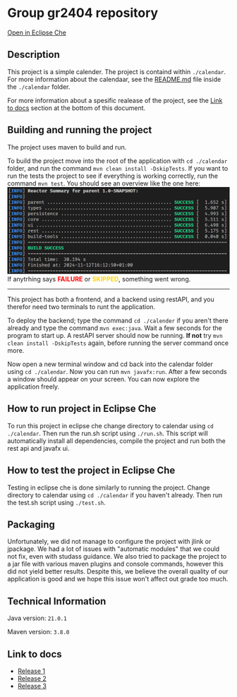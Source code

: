 # Group gr2404 repository

[Open in Eclipse Che](https://che.stud.ntnu.no/#https://gitlab.stud.idi.ntnu.no/it1901/groups-2024/gr2404/gr2404)

## Description

This project is a simple calender. The project is containd within `./calendar`. For more information about the calendaar, see the [README.md](./calendar/readme.md) file inside the `./calendar` folder.

For more information about a spesific realease of the project, see the [Link to docs](#link-to-docs) section at the bottom of this document.

## Building and running the project

The project uses maven to build and run.

To build the project move into the root of the application with `cd ./calendar` folder, and run the command `mvn clean install -DskipTests`. If you want to run the tests the project to see if everything is working correctly, run the command `mvn test`. You should see an overview like the one here:
![alt text](./docs/images/success.png) If anytrhing says <span style="color:red;font-weight:bold">FAILURE</span> or <span style="color:gold;font-weight:bold">SKIPPED</span>, something went wrong.

<hr>

This project has both a frontend, and a backend using restAPI, and you therefor need two terminals to runt the application.

To deploy the backend; type the command `cd ./calender` if you aren't there already and type the command `mvn exec:java`. Wait a few seconds for the program to start up. A restAPI server should now be running.
**If not** try `mvn clean install -DskipTests` again, before running the server command once more.

Now open a new terminal window and cd back into the calendar folder using `cd ./calendar`. Now you can run `mvn javafx:run`. After a few seconds a window should appear on your screen. You can now explore the application freely.

## How to run project in Eclipse Che

To run this project in eclipse che change directory to calendar using `cd ./calendar`. Then run the run.sh script using `./run.sh`. This script will automatically install all dependencies, compile the project and run both the rest api and javafx ui.

## How to test the project in Eclipse Che

Testing in eclipse che is done similarly to running the project. Change directory to calendar using `cd ./calendar` if you haven't already. Then run the test.sh script using `./test.sh`.

## Packaging

Unfortunately, we did not manage to configure the project with jlink or jpackage. We had a lot of issues with "automatic modules" that we could not fix, even with studass guidance. We also tried to package the project to a jar file with various maven plugins and console commands, however this did not yield better results. Despite this, we believe the overall quality of our application is good and we hope this issue won't affect out grade too much.

## Technical Information

Java version: `21.0.1`

Maven version: `3.8.0`

## Link to docs

-   [Release 1](./docs/release1/readme.md)
-   [Release 2](./docs/release2/readme.md)
-   [Release 3](./docs/release3/readme.md)
